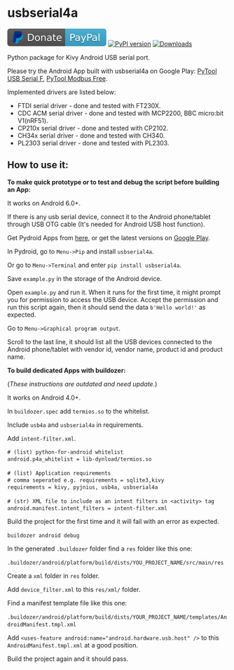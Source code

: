 # usbserial4a
[![PayPal Donate][paypal_img]][paypal_link]
[![PyPI version][pypi_img]][pypi_link]
[![Downloads][downloads_img]][downloads_link]

  [paypal_img]: https://github.com/jacklinquan/images/blob/master/paypal_donate_badge.svg
  [paypal_link]: https://www.paypal.me/jacklinquan
  [pypi_img]: https://badge.fury.io/py/usbserial4a.svg
  [pypi_link]: https://badge.fury.io/py/usbserial4a
  [downloads_img]: https://pepy.tech/badge/usbserial4a
  [downloads_link]: https://pepy.tech/project/usbserial4a

Python package for Kivy Android USB serial port.

Please try the Android App built with usbserial4a on Google Play: [PyTool USB Serial F](https://play.google.com/store/apps/details?id=com.quanlin.pytoolusbserialfree), [PyTool Modbus Free](https://play.google.com/store/apps/details?id=com.quanlin.pytoolmodbusfree).

Implemented drivers are listed below:
* FTDI serial driver - done and tested with FT230X.
* CDC ACM serial driver - done and tested with MCP2200, BBC micro:bit V1(nRF51).
* CP210x serial driver - done and tested with CP2102.
* CH34x serial driver - done and tested with CH340.
* PL2303 serial driver - done and tested with PL2303.

## How to use it:
**To make quick prototype or to test and debug the script before building an App:**

It works on Android 6.0+.

If there is any usb serial device, connect it to the Android phone/tablet through USB OTG cable (It's needed for Android USB host function). 

Get Pydroid Apps from [here](https://github.com/jacklinquan/Pydroid_Apks), or get the latest versions on [Google Play](https://play.google.com/store/apps).

In Pydroid, go to `Menu->Pip` and install `usbserial4a`.

Or go to `Menu->Terminal` and enter `pip install usbserial4a`.

Save `example.py` in the storage of the Android device. 

Open `example.py` and run it. When it runs for the first time, it might prompt you for permission to access the USB device. Accept the permission and run this script again, then it should send the data `b'Hello world!'` as expected.

Go to `Menu->Graphical program output`.

Scroll to the last line, it should list all the USB devices connected to the Android phone/tablet with vendor id, vendor name, product id and product name.

**To build dedicated Apps with buildozer:**

(*These instructions are outdated and need update.*)

It works on Android 4.0+.

In `buildozer.spec` add `termios.so` to the whitelist.

Include `usb4a` and `usbserial4a` in requirements.

Add `intent-filter.xml`.

```
# (list) python-for-android whitelist
android.p4a_whitelist = lib-dynload/termios.so

# (list) Application requirements
# comma seperated e.g. requirements = sqlite3,kivy
requirements = kivy, pyjnius, usb4a, usbserial4a

# (str) XML file to include as an intent filters in <activity> tag
android.manifest.intent_filters = intent-filter.xml 
```

Build the project for the first time and it will fail with an error as expected.

`buildozer android debug`

In the generated  `.buildozer` folder find a `res` folder like this one:

`.buildozer/android/platform/build/dists/YOU_PROJECT_NAME/src/main/res`

Create a `xml` folder in `res` folder.

Add `device_filter.xml` to this `res/xml/` folder.

Find a manifest template file like this one:

`.buildozer/android/platform/build/dists/YOUR_PROJECT_NAME/templates/AndroidManifest.tmpl.xml`

Add  `<uses-feature android:name="android.hardware.usb.host" />`  to this `AndroidManifest.tmpl.xml` at a good position.

Build the project again and it should pass.
